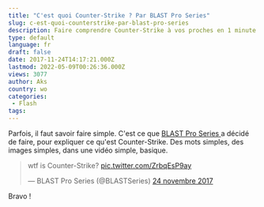 ```yaml
---
title: "C'est quoi Counter-Strike ? Par BLAST Pro Series"
slug: c-est-quoi-counterstrike-par-blast-pro-series
description: Faire comprendre Counter-Strike à vos proches en 1 minute 30 ?
type: default
language: fr
draft: false
date: 2017-11-24T14:17:21.000Z
lastmod: 2022-05-09T00:26:36.000Z
views: 3077
author: Aks
country: wo
categories:
 - Flash
tags:
---
```

Parfois, il faut savoir faire simple. C'est ce que [BLAST Pro Series ](https://twitter.com/BLASTSeries)a décidé de faire, pour expliquer ce qu'est Counter-Strike. Des mots simples, des images simples, dans une vidéo simple, basique.

> wtf is Counter-Strike? [pic.twitter.com/ZrbqEsP9ay](https://t.co/ZrbqEsP9ay)
> 
> — BLAST Pro Series (@BLASTSeries) [24 novembre 2017](https://twitter.com/BLASTSeries/status/933976601141932032?ref%5Fsrc=twsrc%5Etfw)

Bravo !

  
